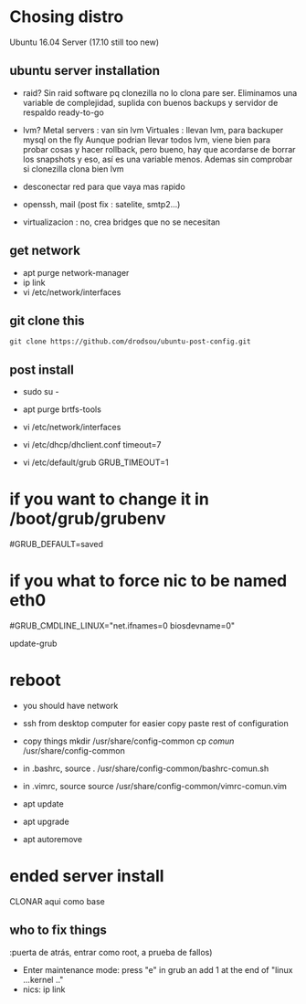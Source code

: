 
# Chosing distro
Ubuntu 16.04 Server
(17.10 still too new)


## ubuntu server installation

- raid?
Sin raid software pq clonezilla no lo clona pare ser.
Eliminamos una variable de complejidad, suplida con buenos backups y servidor de respaldo ready-to-go

- lvm?
Metal servers : van sin lvm
Virtuales : llevan lvm, para backuper mysql on the fly
Aunque podrian llevar todos lvm, viene bien para probar cosas y hacer rollback, pero bueno, hay que acordarse de borrar los snapshots y eso, así es una variable menos. 
Ademas sin comprobar si clonezilla clona bien lvm

- desconectar red para que vaya mas rapido
- openssh, mail (post fix : satelite, smtp2...)
- virtualizacion : no, crea bridges que no se necesitan


## get network
- apt purge network-manager 
- ip link
- vi /etc/network/interfaces


## git clone this 
`git clone https://github.com/drodsou/ubuntu-post-config.git`


## post install
- sudo su -
- apt purge brtfs-tools
- vi /etc/network/interfaces 
- vi /etc/dhcp/dhclient.conf
timeout=7

- vi /etc/default/grub
GRUB_TIMEOUT=1
# if you want to change it in /boot/grub/grubenv
#GRUB_DEFAULT=saved   
# if you what to force nic to be named eth0
#GRUB_CMDLINE_LINUX="net.ifnames=0 biosdevname=0"

update-grub

# reboot
- you should have network
- ssh from desktop computer for easier copy paste rest of configuration



- copy things
mkdir /usr/share/config-common
cp *comun* /usr/share/config-common

- in .bashrc, source
. /usr/share/config-common/bashrc-comun.sh

- in .vimrc, source
source /usr/share/config-common/vimrc-comun.vim

- apt update
- apt upgrade
- apt autoremove


# ended server install
CLONAR aqui como base

## who to fix things
:puerta de atrás, entrar como root, a prueba de fallos)
- Enter maintenance mode: 
press "e" in grub an add 1 at the end of "linux ...kernel .."
- nics: 
ip link










